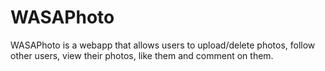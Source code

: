 # WASAPhoto
WASAPhoto is a webapp that allows users to upload/delete photos, follow other users, view their photos, like them and comment on them.
